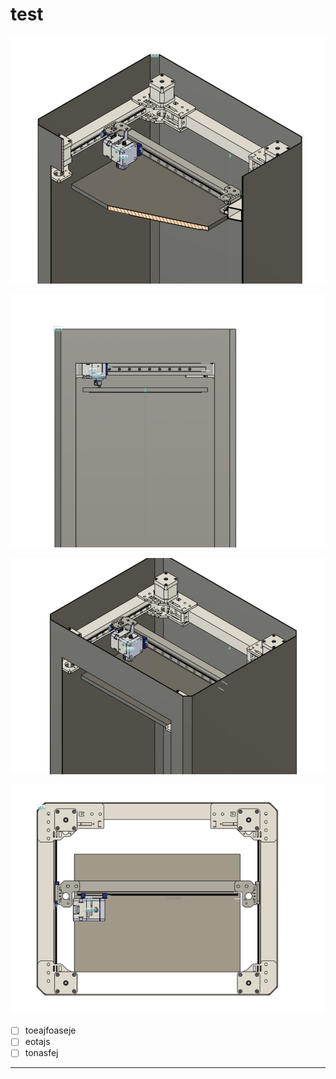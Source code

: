 # test

![](assets/20250505_145437_4.webp)

![](assets/20250505_145437_3.webp)

![](assets/20250505_145437_2.webp)

![](assets/20250505_145437_1.webp)

* [ ] toeajfoaseje
* [ ] eotajs
* [ ] tonasfej

---

